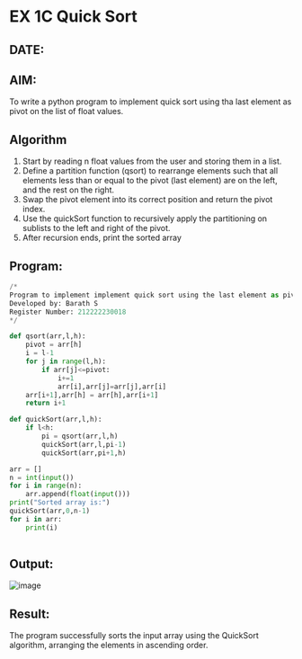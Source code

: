 # EX 1C Quick Sort
## DATE:
## AIM:
To write a python program to implement quick sort using tha last element as pivot on the list of float values.

## Algorithm
1. Start by reading n float values from the user and storing them in a list.
2. Define a partition function (qsort) to rearrange elements such that all elements less than or equal to the pivot (last element) are on the left, and the rest on the right.
3. Swap the pivot element into its correct position and return the pivot index.
4. Use the quickSort function to recursively apply the partitioning on sublists to the left and right of the pivot. 
5. After recursion ends, print the sorted array  

## Program:
```python
/*
Program to implement implement quick sort using the last element as pivot on the list of float values.
Developed by: Barath S
Register Number: 212222230018
*/

def qsort(arr,l,h):
    pivot = arr[h]
    i = l-1
    for j in range(l,h):
        if arr[j]<=pivot:
            i+=1
            arr[i],arr[j]=arr[j],arr[i]
    arr[i+1],arr[h] = arr[h],arr[i+1]
    return i+1

def quickSort(arr,l,h):
    if l<h:
        pi = qsort(arr,l,h)
        quickSort(arr,l,pi-1)
        quickSort(arr,pi+1,h)

arr = []
n = int(input())
for i in range(n):
    arr.append(float(input()))
print("Sorted array is:") 
quickSort(arr,0,n-1)
for i in arr:    
    print(i)    
  
```

## Output:

![image](https://github.com/user-attachments/assets/0bb3e20f-4c3c-41a3-acce-9d64527538ec)



## Result:
The program successfully sorts the input array using the QuickSort algorithm, arranging the elements in ascending order.
